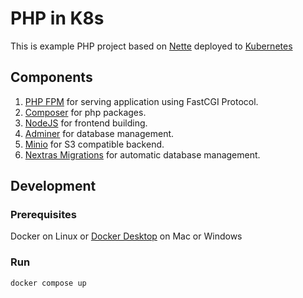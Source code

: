 # PHP in K8s

This is example PHP project based on [Nette](https://nette.org/) deployed to [Kubernetes](https://kubernetes.io/)

## Components

1. [PHP FPM](https://www.php.net/manual/en/install.fpm.php) for serving application using FastCGI Protocol.
2. [Composer](https://getcomposer.org/) for php packages.
3. [NodeJS](https://nodejs.org/en/) for frontend building.
4. [Adminer](https://www.adminer.org/) for database management.
5. [Minio](https://min.io/) for S3 compatible backend.
6. [Nextras Migrations](https://nextras.org/migrations/docs/master/) for automatic database management.


## Development

### Prerequisites

Docker on Linux or [Docker Desktop](https://docs.docker.com/desktop/) on Mac or Windows

### Run

```bash
docker compose up
```
